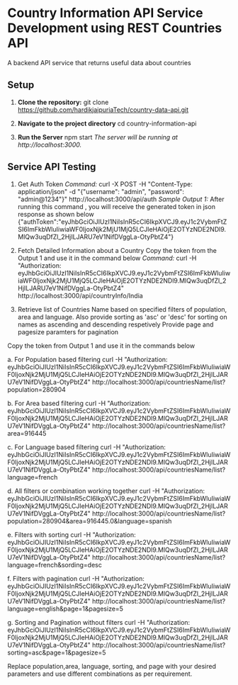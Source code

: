 # Country Information API Service Development using REST Countries API
A backend API service that returns useful data about countries

## Setup

1. **Clone the repository:**
   git clone https://github.com/hardikjaipuriaTech/country-data-api.git

2. **Navigate to the project directory**
   cd country-information-api

3. **Run the Server**
   npm start
_The server will be running at http://localhost:3000._

## Service API Testing

1. Get Auth Token
_Command:_
curl -X POST -H "Content-Type: application/json" -d "{\"username\": \"admin\", \"password\": \"admin@1234\"}" http://localhost:3000/api/auth
_Sample Output 1:_
After running this command , you will receive the generated token in json response as shown below
   {"authToken":"eyJhbGciOiJIUzI1NiIsInR5cCI6IkpXVCJ9.eyJ1c2VybmFtZSI6ImFkbWluIiwiaWF0IjoxNjk2MjU1MjQ5LCJleHAiOjE2OTYzNDE2NDl9.MlQw3uqDfZl_2HjILJARU7eV1NifDVggLa-OtyPbtZ4"}


2. Fetch Detailed Information about a Country
Copy the token from the Output 1 and use it in the command below
_Command:_
curl -H "Authorization: eyJhbGciOiJIUzI1NiIsInR5cCI6IkpXVCJ9.eyJ1c2VybmFtZSI6ImFkbWluIiwiaWF0IjoxNjk2MjU1MjQ5LCJleHAiOjE2OTYzNDE2NDl9.MlQw3uqDfZl_2HjILJARU7eV1NifDVggLa-OtyPbtZ4" http://localhost:3000/api/countryInfo/India

3. Retrieve list of Countries Name based on specified filters of population, area and language.
Also provide sorting as 'asc' or 'desc' for sorting on names as ascending and descending respetively
Provide page and pagesize paramters for pagination

Copy the token from Output 1 and use it in the commands below

a. For Population based filtering
curl -H "Authorization: eyJhbGciOiJIUzI1NiIsInR5cCI6IkpXVCJ9.eyJ1c2VybmFtZSI6ImFkbWluIiwiaWF0IjoxNjk2MjU1MjQ5LCJleHAiOjE2OTYzNDE2NDl9.MlQw3uqDfZl_2HjILJARU7eV1NifDVggLa-OtyPbtZ4" http://localhost:3000/api/countriesName/list?population=280904

b. For Area based filtering
curl -H "Authorization: eyJhbGciOiJIUzI1NiIsInR5cCI6IkpXVCJ9.eyJ1c2VybmFtZSI6ImFkbWluIiwiaWF0IjoxNjk2MjU1MjQ5LCJleHAiOjE2OTYzNDE2NDl9.MlQw3uqDfZl_2HjILJARU7eV1NifDVggLa-OtyPbtZ4" http://localhost:3000/api/countriesName/list?area=916445

c. For Language based filtering
curl -H "Authorization: eyJhbGciOiJIUzI1NiIsInR5cCI6IkpXVCJ9.eyJ1c2VybmFtZSI6ImFkbWluIiwiaWF0IjoxNjk2MjU1MjQ5LCJleHAiOjE2OTYzNDE2NDl9.MlQw3uqDfZl_2HjILJARU7eV1NifDVggLa-OtyPbtZ4" http://localhost:3000/api/countriesName/list?language=french

d. All filters or combination working together
curl -H "Authorization: eyJhbGciOiJIUzI1NiIsInR5cCI6IkpXVCJ9.eyJ1c2VybmFtZSI6ImFkbWluIiwiaWF0IjoxNjk2MjU1MjQ5LCJleHAiOjE2OTYzNDE2NDl9.MlQw3uqDfZl_2HjILJARU7eV1NifDVggLa-OtyPbtZ4" http://localhost:3000/api/countriesName/list?population=280904&area=916445.0&language=spanish

e. Filters with sorting
curl -H "Authorization: eyJhbGciOiJIUzI1NiIsInR5cCI6IkpXVCJ9.eyJ1c2VybmFtZSI6ImFkbWluIiwiaWF0IjoxNjk2MjU1MjQ5LCJleHAiOjE2OTYzNDE2NDl9.MlQw3uqDfZl_2HjILJARU7eV1NifDVggLa-OtyPbtZ4" http://localhost:3000/api/countriesName/list?language=french&sording=desc

f. Filters with pagination
curl -H "Authorization: eyJhbGciOiJIUzI1NiIsInR5cCI6IkpXVCJ9.eyJ1c2VybmFtZSI6ImFkbWluIiwiaWF0IjoxNjk2MjU1MjQ5LCJleHAiOjE2OTYzNDE2NDl9.MlQw3uqDfZl_2HjILJARU7eV1NifDVggLa-OtyPbtZ4" http://localhost:3000/api/countriesName/list?language=english&page=1&pagesize=5

g. Sorting and Pagination without filters
curl -H "Authorization: eyJhbGciOiJIUzI1NiIsInR5cCI6IkpXVCJ9.eyJ1c2VybmFtZSI6ImFkbWluIiwiaWF0IjoxNjk2MjU1MjQ5LCJleHAiOjE2OTYzNDE2NDl9.MlQw3uqDfZl_2HjILJARU7eV1NifDVggLa-OtyPbtZ4" http://localhost:3000/api/countriesName/list?sorting=asc&page=1&pagesize=5

Replace population,area, language, sorting, and page with your desired parameters and use different combinations as per requirement.



